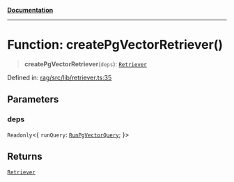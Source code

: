 [**Documentation**](../../../README.md)

***

# Function: createPgVectorRetriever()

> **createPgVectorRetriever**(`deps`): [`Retriever`](../interfaces/Retriever.md)

Defined in: [rag/src/lib/retriever.ts:35](https://github.com/ceponatia/roler/blob/3285898e6e20febeb11523af0dddefd8f892e902/packages/rag/src/lib/retriever.ts#L35)

## Parameters

### deps

`Readonly`\<\{ `runQuery`: [`RunPgVectorQuery`](../type-aliases/RunPgVectorQuery.md); \}\>

## Returns

[`Retriever`](../interfaces/Retriever.md)
